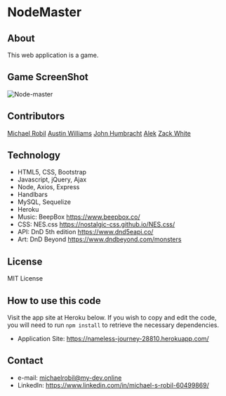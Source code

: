 # NodeMaster

## About
This web application is a game. 

## Game ScreenShot
![Node-master](https://user-images.githubusercontent.com/56613553/74110401-dff48680-4b51-11ea-8681-374c82d35d02.png)

## Contributors
[Michael Robil](https://github.com/michaelrobil)
[Austin Williams](https://github.com/auzzie13)
[John Humbracht](https://github.com/jhumbrac)
[Alek](https://github.com/Hi-It-Sky/)
[Zack White](https://github.com/White2993)

## Technology
- HTML5, CSS, Bootstrap
- Javascript, jQuery, Ajax
- Node, Axios, Express
- Handlbars
- MySQL, Sequelize
- Heroku
- Music: BeepBox https://www.beepbox.co/
- CSS: NES.css https://nostalgic-css.github.io/NES.css/
- API: DnD 5th edition https://www.dnd5eapi.co/
- Art: DnD Beyond https://www.dndbeyond.com/monsters

## License
MIT License

## How to use this code
Visit the app site at Heroku below. If you wish to copy and edit the code, you will need to run ```npm install``` to retrieve the necessary dependencies.
- Application Site: https://nameless-journey-28810.herokuapp.com/

## Contact

- e-mail: michaelrobil@my-dev.online
- LinkedIn: https://www.linkedin.com/in/michael-s-robil-60499869/



